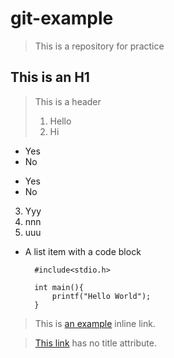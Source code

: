 # git-example
> This is a repository for practice

This is an H1
---
> This is a header
> 1. Hello
> 2. Hi
* Yes
* No
+ Yes
+ No
3. Yyy
1. nnn
8. uuu

* A list item with a code block

        #include<stdio.h>
        
        int main(){
            printf("Hello World");
        }

> This is [an example](http://example.com/ "Title") inline link.

> [This link](http://example.net/) has no title attribute.
